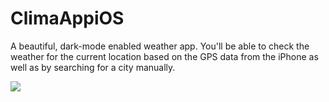 # ClimaAppiOS 

A beautiful, dark-mode enabled weather app. You'll be able to check the weather for the current location based on the GPS data from the iPhone as well as by searching for a city manually.

![](https://media.giphy.com/media/TfdYBVxZih9r4NGSAZ/giphy.gif)
